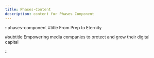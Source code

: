 ```yaml
---
title: Phases-Content
description: content for Phases Component
---
```


::phases-component
#title
From Prep to Eternity

#subtitle
Empowering media companies to protect and grow their digital capital

::
